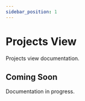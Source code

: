 ```yaml
---
sidebar_position: 1
---
```


# Projects View

Projects view documentation.

## Coming Soon

Documentation in progress.
